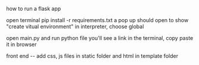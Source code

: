 how to run a flask app

open terminal
            pip install -r requirements.txt
a pop up should open to show "create vitual environment"
in interpreter, choose global

open main.py and run python file
you'll see a link in the terminal, copy paste it in browser

front end -- add css, js files in static folder and html in template folder
